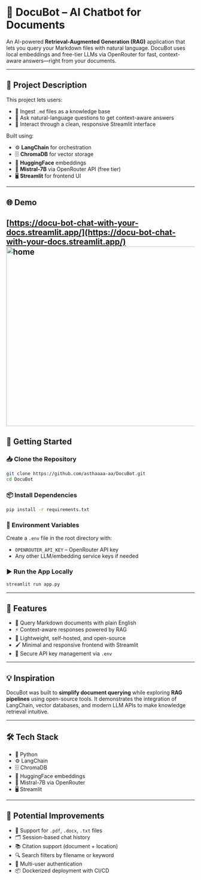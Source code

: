 
# 🤖 DocuBot – AI Chatbot for Documents

An AI-powered **Retrieval-Augmented Generation (RAG)** application that lets you query your Markdown files with natural language. DocuBot uses local embeddings and free-tier LLMs via OpenRouter for fast, context-aware answers—right from your documents.

---

## 🔗 Project Description

This project lets users:

* 📂 Ingest `.md` files as a knowledge base
* 💬 Ask natural-language questions to get context-aware answers
* 🎨 Interact through a clean, responsive Streamlit interface

Built using:

* ⚙️ **LangChain** for orchestration
* 🗄️ **ChromaDB** for vector storage
* 🧠 **HuggingFace** embeddings
* 🤯 **Mistral-7B** via OpenRouter API (free tier)
* 🖥️ **Streamlit** for frontend UI

---

## 🌐 Demo
[https://docu-bot-chat-with-your-docs.streamlit.app/](https://docu-bot-chat-with-your-docs.streamlit.app/)
<img width="960" height="479" alt="home" src="https://github.com/user-attachments/assets/437e54ec-0f2b-4a9c-937c-17b63471b8f5" />
---

## 🚀 Getting Started

### 📥 Clone the Repository

```bash
git clone https://github.com/asthaaaa-aa/DocuBot.git
cd DocuBot
```

### 📦 Install Dependencies

```bash
pip install -r requirements.txt
```

### 🔑 Environment Variables

Create a `.env` file in the root directory with:

* `OPENROUTER_API_KEY` – OpenRouter API key
* Any other LLM/embedding service keys if needed

### ▶️ Run the App Locally

```bash
streamlit run app.py
```

---

## 🧩 Features

* 📄 Query Markdown documents with plain English
* ⚡ Context-aware responses powered by RAG
* 🎯 Lightweight, self-hosted, and open-source
* 🖌️ Minimal and responsive frontend with Streamlit
* 🔐 Secure API key management via `.env`

---

## 💡 Inspiration

DocuBot was built to **simplify document querying** while exploring **RAG pipelines** using open-source tools. It demonstrates the integration of LangChain, vector databases, and modern LLM APIs to make knowledge retrieval intuitive.

---

## 🛠 Tech Stack

* 🐍 Python
* ⚙️ LangChain
* 🗄️ ChromaDB
* 🧠 HuggingFace embeddings
* 🤯 Mistral-7B via OpenRouter
* 🖥️ Streamlit

---

## 🧪 Potential Improvements

* 📑 Support for `.pdf`, `.docx`, `.txt` files
* 🗂️ Session-based chat history
* 📚 Citation support (document + location)
* 🔍 Search filters by filename or keyword
* 👥 Multi-user authentication
* 📦 Dockerized deployment with CI/CD
